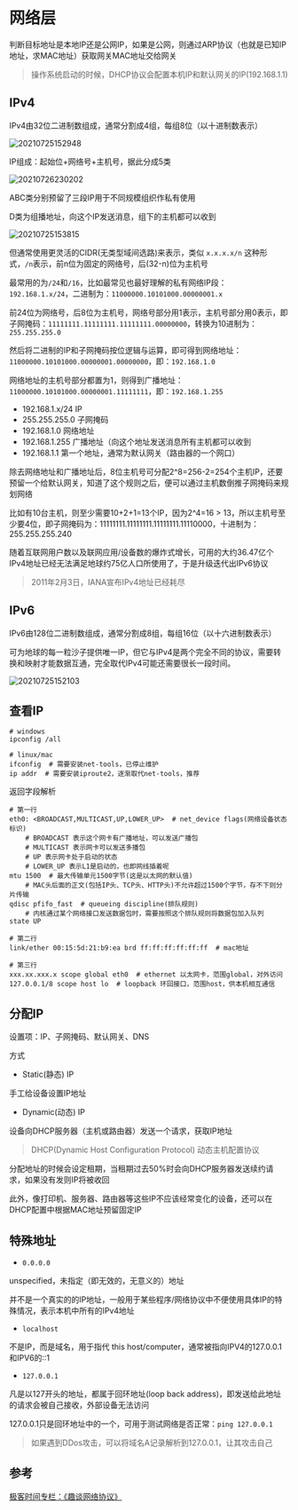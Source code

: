 # 网络层

判断目标地址是本地IP还是公网IP，如果是公网，则通过ARP协议（也就是已知IP地址，求MAC地址）获取网关MAC地址交给网关

> 操作系统启动的时候，DHCP协议会配置本机IP和默认网关的IP(192.168.1.1)

## IPv4

IPv4由32位二进制数组成，通常分割成4组，每组8位（以十进制数表示）

![20210725152948](http://image.zuoright.com/20210725152948.png)

IP组成：起始位+网络号+主机号，据此分成5类

![20210726230202](http://image.zuoright.com/20210726230202.png)

ABC类分别预留了三段IP用于不同规模组织作私有使用

D类为组播地址，向这个IP发送消息，组下的主机都可以收到

![20210725153815](http://image.zuoright.com/20210725153815.png)

但通常使用更灵活的CIDR(无类型域间选路)来表示，类似 `x.x.x.x/n` 这种形式，`/n`表示，前n位为固定的网络号，后(32-n)位为主机号

最常用的为`/24`和`/16`，比如最常见也最好理解的私有网络IP段：`192.168.1.x/24`，二进制为：`11000000.10101000.00000001.x`

前24位为网络号，后8位为主机号，网络号部分用1表示，主机号部分用0表示，即子网掩码：`11111111.11111111.11111111.00000000`，转换为10进制为：`255.255.255.0`

然后将二进制的IP和子网掩码按位逻辑与运算，即可得到网络地址：`11000000.10101000.00000001.00000000`，即：`192.168.1.0`

网络地址的主机号部分都置为1，则得到广播地址：`11000000.10101000.00000001.11111111`，即：`192.168.1.255`

- 192.168.1.x/24 IP
- 255.255.255.0 子网掩码
- 192.168.1.0 网络地址
- 192.168.1.255 广播地址（向这个地址发送消息所有主机都可以收到
- 192.168.1.1 第一个地址，通常为默认网关（路由器的一个网口）

除去网络地址和广播地址后，8位主机号可分配2^8=256-2=254个主机IP，还要预留一个给默认网关，知道了这个规则之后，便可以通过主机数倒推子网掩码来规划网络

比如有10台主机，则至少需要10+2+1=13个IP，因为2^4=16 > 13，所以主机号至少要4位，即子网掩码为：11111111.11111111.11111111.11110000，十进制为：255.255.255.240

随着互联网用户数以及联网应用/设备数的爆炸式增长，可用的大约36.47亿个IPv4地址已经无法满足地球约75亿人口所使用了，于是升级迭代出IPv6协议

> 2011年2月3日，IANA宣布IPv4地址已经耗尽

## IPv6

IPv6由128位二进制数组成，通常分割成8组，每组16位（以十六进制数表示）

可为地球的每一粒沙子提供唯一IP，但它与IPv4是两个完全不同的协议，需要转换和映射才能数据互通，完全取代IPv4可能还需要很长一段时间。

![20210725152103](http://image.zuoright.com/20210725152103.png)

## 查看IP

```shell
# windows
ipconfig /all

# linux/mac
ifconfig  # 需要安装net-tools，已停止维护
ip addr  # 需要安装iproute2，逐渐取代net-tools，推荐
```

返回字段解析

```shell
# 第一行
eth0: <BROADCAST,MULTICAST,UP,LOWER_UP>  # net_device flags(网络设备状态标识)
    # BROADCAST 表示这个网卡有广播地址，可以发送广播包
    # MULTICAST 表示网卡可以发送多播包
    # UP 表示网卡处于启动的状态
    # LOWER_UP 表示L1是启动的，也即网线插着呢
mtu 1500  # 最大传输单元1500字节(这是以太网的默认值)
    # MAC头后面的正文(包括IP头、TCP头、HTTP头)不允许超过1500个字节，存不下则分片传输
qdisc pfifo_fast  # queueing discipline(排队规则)
    # 内核通过某个网络接口发送数据包时，需要按照这个排队规则将数据包加入队列
state UP

# 第二行
link/ether 00:15:5d:21:b9:ea brd ff:ff:ff:ff:ff:ff  # mac地址

# 第三行
xxx.xx.xxx.x scope global eth0  # ethernet 以太网卡，范围global，对外访问
127.0.0.1/8 scope host lo  # loopback 环回接口，范围host，供本机相互通信
```

## 分配IP

设置项：IP、子网掩码、默认网关、DNS

方式

- Static(静态) IP

手工给设备设置IP地址

- Dynamic(动态) IP

设备向DHCP服务器（主机或路由器）发送一个请求，获取IP地址

> DHCP(Dynamic Host Configuration Protocol) 动态主机配置协议

分配地址的时候会设定租期，当租期过去50%时会向DHCP服务器发送续约请求，如果没有发则IP将被收回

此外，像打印机、服务器、路由器等这些IP不应该经常变化的设备，还可以在DHCP配置中根据MAC地址预留固定IP

## 特殊地址

- `0.0.0.0`

unspecified，未指定（即无效的，无意义的）地址

并不是一个真实的的IP地址，一般用于某些程序/网络协议中不便使用具体IP的特殊情况，表示本机中所有的IPv4地址

- `localhost`

不是IP，而是域名，用于指代 this host/computer，通常被指向IPV4的127.0.0.1和IPV6的::1

- `127.0.0.1`

凡是以127开头的地址，都属于回环地址(loop back address)，即发送给此地址的请求会被自己接收，外部设备无法访问

127.0.0.1只是回环地址中的一个，可用于测试网络是否正常：`ping 127.0.0.1`

> 如果遇到DDos攻击，可以将域名A记录解析到127.0.0.1，让其攻击自己

## 参考

[极客时间专栏：《趣谈网络协议》](https://time.geekbang.org/column/intro/100007101)
